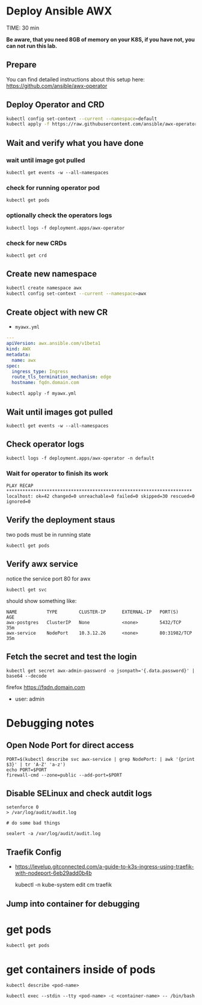 # Deploy Ansible AWX
TIME: 30 min

**Be aware, that you need 8GB of memory on your K8S, if you have not, you can not run this lab.**
## Prepare
You can find detailed instructions about this setup here:
https://github.com/ansible/awx-operator

## Deploy Operator and CRD
```bash
kubectl config set-context --current --namespace=default
kubectl apply -f https://raw.githubusercontent.com/ansible/awx-operator/devel/deploy/awx-operator.yaml
```

## Wait and verify what you have done

### wait until image got pulled
    kubectl get events -w --all-namespaces

### check for running operator pod
    kubectl get pods

### optionally check the operators logs

    kubectl logs -f deployment.apps/awx-operator

### check for new CRDs
    kubectl get crd

## Create new namespace
```bash
kubectl create namespace awx
kubectl config set-context --current --namespace=awx
```

## Create object with new CR
- `myawx.yml`
```yaml
---
apiVersion: awx.ansible.com/v1beta1
kind: AWX
metadata:
  name: awx
spec:
  ingress_type: Ingress
  route_tls_termination_mechanism: edge
  hostname: fqdn.domain.com
  ```

    kubectl apply -f myawx.yml

## Wait until images got pulled
    kubectl get events -w --all-namespaces

## Check operator logs

    kubectl logs -f deployment.apps/awx-operator -n default

### Wait for operator to finish its work
    PLAY RECAP *********************************************************************
    localhost: ok=42 changed=0 unreachable=0 failed=0 skipped=30 rescued=0 ignored=0

## Verify the deployment staus
two pods must be in running state

    kubectl get pods

## Verify awx service
notice the service port 80 for awx

    kubectl get svc
should show something like:

    NAME           TYPE        CLUSTER-IP      EXTERNAL-IP   PORT(S)        AGE
    awx-postgres   ClusterIP   None            <none>        5432/TCP       35m
    awx-service    NodePort    10.3.12.26      <none>        80:31982/TCP   35m

## Fetch the secret and test the login

    kubectl get secret awx-admin-password -o jsonpath='{.data.password}' | base64 --decode

firefox https://fqdn.domain.com
-   user: admin

# Debugging notes

## Open Node Port for direct access

    PORT=$(kubectl describe svc awx-service | grep NodePort: | awk '{print $3}' | tr 'A-Z' 'a-z')
    echo PORT=$PORT
    firewall-cmd --zone=public --add-port=$PORT

## Disable SELinux and check autdit logs

    setenforce 0
    > /var/log/audit/audit.log 

    # do some bad things

    sealert -a /var/log/audit/audit.log

## Traefik Config

- https://levelup.gitconnected.com/a-guide-to-k3s-ingress-using-traefik-with-nodeport-6eb29add0b4b

    kubectl -n kube-system edit cm traefik

## Jump into container for debugging

# get pods

    kubectl get pods

# get containers inside of pods

    kubectl describe <pod-name>

    kubectl exec --stdin --tty <pod-name> -c <container-name> -- /bin/bash

<!--stackedit_data:
eyJoaXN0b3J5IjpbLTEzMzI3ODcxMDQsMTYwMDcwNzM4OSwtMj
g3NzI4OTk2XX0=
-->